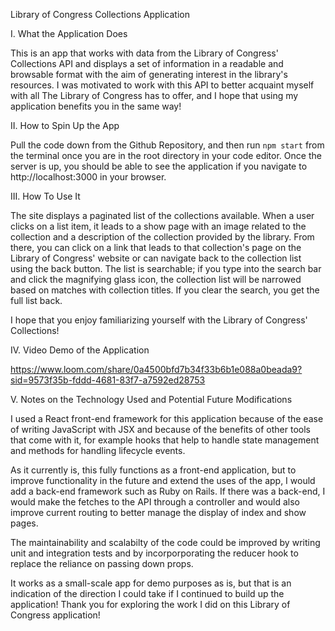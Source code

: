 Library of Congress Collections Application

I. What the Application Does

This is an app that works with data from the Library of Congress' Collections API and displays a set of information in a readable and browsable format with the aim of generating interest in the library's resources. I was motivated to work with this API to better acquaint myself with all The Library of Congress has to offer, and I hope that using my application benefits you in the same way!

II. How to Spin Up the App

Pull the code down from the Github Repository, and then run `npm start` from the terminal once you are in the root directory in your code editor. Once the server is up, you should be able to see the application if you navigate to http://localhost:3000 in your browser.


III. How To Use It

The site displays a paginated list of the collections available. When a user clicks on a list item, it leads to a show page with an image related to the collection and a description of the collection provided by the library. From there, you can click on a link that leads to that collection's page on the Library of Congress' website or can navigate back to the collection list using the back button. The list is searchable; if you type into the search bar and click the magnifying glass icon, the collection list will be narrowed based on matches with collection titles. If you clear the search, you get the full list back.

I hope that you enjoy familiarizing yourself with the Library of Congress' Collections!

IV. Video Demo of the Application

https://www.loom.com/share/0a4500bfd7b34f33b6b1e088a0beada9?sid=9573f35b-fddd-4681-83f7-a7592ed28753

V. Notes on the Technology Used and Potential Future Modifications

I used a React front-end framework for this application because of the ease of writing JavaScript with JSX and because of the benefits of other tools that come with it, for example hooks that help to handle state management and methods for handling lifecycle events. 

As it currently is, this fully functions as a front-end application, but to improve functionality in the future and extend the uses of the app, I would add a back-end framework such as Ruby on Rails. If there was a back-end, I would make the fetches to the API through a controller and would also improve current routing to better manage the display of index and show pages.

The maintainability and scalabilty of the code could be improved by writing unit and integration tests and by incorporporating the reducer hook to replace the reliance on passing down props.

It works as a small-scale app for demo purposes as is, but that is an indication of the direction I could take if I continued to build up the application! Thank you for exploring the work I did on this Library of Congress application!





<!-- # Getting Started with Create React App

This project was bootstrapped with [Create React App](https://github.com/facebook/create-react-app).

## Available Scripts

In the project directory, you can run:

### `npm start`

Runs the app in the development mode.\
Open [http://localhost:3000](http://localhost:3000) to view it in your browser.

The page will reload when you make changes.\
You may also see any lint errors in the console.

### `npm test`

Launches the test runner in the interactive watch mode.\
See the section about [running tests](https://facebook.github.io/create-react-app/docs/running-tests) for more information.

### `npm run build`

Builds the app for production to the `build` folder.\
It correctly bundles React in production mode and optimizes the build for the best performance.

The build is minified and the filenames include the hashes.\
Your app is ready to be deployed!

See the section about [deployment](https://facebook.github.io/create-react-app/docs/deployment) for more information.

### `npm run eject`

**Note: this is a one-way operation. Once you `eject`, you can't go back!**

If you aren't satisfied with the build tool and configuration choices, you can `eject` at any time. This command will remove the single build dependency from your project.

Instead, it will copy all the configuration files and the transitive dependencies (webpack, Babel, ESLint, etc) right into your project so you have full control over them. All of the commands except `eject` will still work, but they will point to the copied scripts so you can tweak them. At this point you're on your own.

You don't have to ever use `eject`. The curated feature set is suitable for small and middle deployments, and you shouldn't feel obligated to use this feature. However we understand that this tool wouldn't be useful if you couldn't customize it when you are ready for it.

## Learn More

You can learn more in the [Create React App documentation](https://facebook.github.io/create-react-app/docs/getting-started).

To learn React, check out the [React documentation](https://reactjs.org/).

### Code Splitting

This section has moved here: [https://facebook.github.io/create-react-app/docs/code-splitting](https://facebook.github.io/create-react-app/docs/code-splitting)

### Analyzing the Bundle Size

This section has moved here: [https://facebook.github.io/create-react-app/docs/analyzing-the-bundle-size](https://facebook.github.io/create-react-app/docs/analyzing-the-bundle-size)

### Making a Progressive Web App

This section has moved here: [https://facebook.github.io/create-react-app/docs/making-a-progressive-web-app](https://facebook.github.io/create-react-app/docs/making-a-progressive-web-app)

### Advanced Configuration

This section has moved here: [https://facebook.github.io/create-react-app/docs/advanced-configuration](https://facebook.github.io/create-react-app/docs/advanced-configuration)

### Deployment

This section has moved here: [https://facebook.github.io/create-react-app/docs/deployment](https://facebook.github.io/create-react-app/docs/deployment)

### `npm run build` fails to minify

This section has moved here: [https://facebook.github.io/create-react-app/docs/troubleshooting#npm-run-build-fails-to-minify](https://facebook.github.io/create-react-app/docs/troubleshooting#npm-run-build-fails-to-minify) -->

